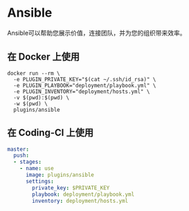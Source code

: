# Ansible

Ansible可以帮助您展示价值，连接团队，并为您的组织带来效率。

## 在 Docker 上使用

```shell
docker run --rm \
  -e PLUGIN_PRIVATE_KEY="$(cat ~/.ssh/id_rsa)" \
  -e PLUGIN_PLAYBOOK="deployment/playbook.yml" \
  -e PLUGIN_INVENTORY="deployment/hosts.yml" \
  -v $(pwd):$(pwd) \
  -w $(pwd) \
  plugins/ansible
```

## 在 Coding-CI 上使用

```yml
master:
  push:
  - stages:
    - name: use 
      image: plugins/ansible
      settings:
        private_key: $PRIVATE_KEY
        playbook: deployment/playbook.yml
        inventory: deployment/hosts.yml
```
